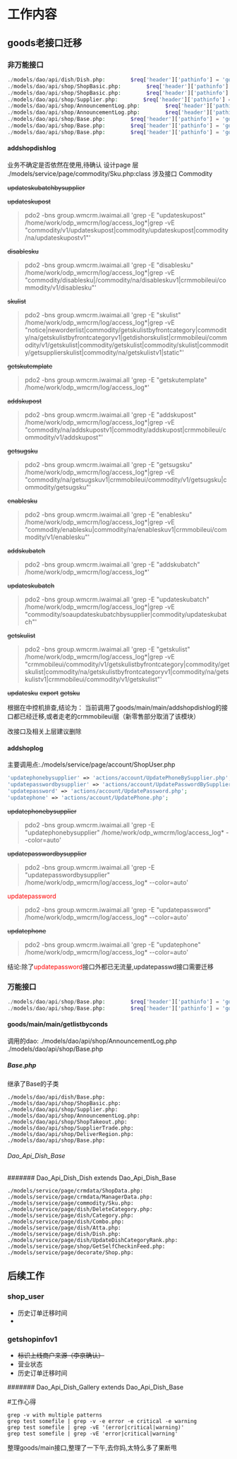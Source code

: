 # 工作内容
## goods老接口迁移
### 非万能接口
```PHP
./models/dao/api/dish/Dish.php:        $req['header']['pathinfo'] = 'goods/main/main/addshopdishlog';
./models/dao/api/shop/ShopBasic.php:        $req['header']['pathinfo'] = 'goods/main/main/addshoplog';
./models/dao/api/shop/ShopBasic.php:        $req['header']['pathinfo'] = 'goods/main/main/addshopoperatorlog';
./models/dao/api/shop/Supplier.php:        $req['header']['pathinfo'] = 'goods/main/main/addsupplierlog';
./models/dao/api/shop/AnnouncementLog.php:        $req['header']['pathinfo'] = 'goods/main/main/getlistbyconds';
./models/dao/api/shop/AnnouncementLog.php:        $req['header']['pathinfo'] = 'goods/main/main/insert';
./models/dao/api/shop/Base.php:        $req['header']['pathinfo'] = 'goods/main/main/deletebyconds';
./models/dao/api/shop/Base.php:        $req['header']['pathinfo'] = 'goods/main/main/updatebyconds';
./models/dao/api/shop/Base.php:        $req['header']['pathinfo'] = 'goods/main/main/insert';
```
#### addshopdishlog
业务不确定是否依然在使用,待确认
设计page 层
./models/service/page/commodity/Sku.php:class
涉及接口 Commodity

~~updateskubatchbysupplier~~

~~updateskupost~~

>pdo2 -bns group.wmcrm.iwaimai.all 'grep -E "updateskupost" /home/work/odp_wmcrm/log/access_log*|grep -vE "commodity/v1/updateskupost|commodity/updateskupost|commodity/na/updateskupostv1"'

~~disablesku~~
>pdo2 -bns group.wmcrm.iwaimai.all 'grep -E "disablesku" /home/work/odp_wmcrm/log/access_log*|grep -vE "commodity/disablesku|/commodity/na/disableskuv1|crmmobileui/commodity/v1/disablesku"'

~~skulist~~
>pdo2 -bns group.wmcrm.iwaimai.all 'grep -E "skulist" /home/work/odp_wmcrm/log/access_log*|grep -vE "notice|neworderlist|commodity/getskulistbyfrontcategory|commodity/na/getskulistbyfrontcategoryv1|getdishorskulist|crmmobileui/commodity/v1/getskulist|commodity/getskulist|commodity/skulist|commodity/getsupplierskulist|commodity/na/getskulistv1|static"'

~~getskutemplate~~
>pdo2 -bns group.wmcrm.iwaimai.all 'grep -E "getskutemplate" /home/work/odp_wmcrm/log/access_log*'

~~addskupost~~
>pdo2 -bns group.wmcrm.iwaimai.all 'grep -E "addskupost" /home/work/odp_wmcrm/log/access_log*|grep -vE "commodity/na/addskupostv1|commodity/addskupost|crmmobileui/commodity/v1/addskupost"'

~~getsugsku~~
>pdo2 -bns group.wmcrm.iwaimai.all 'grep -E "getsugsku" /home/work/odp_wmcrm/log/access_log*|grep -vE "commodity/na/getsugskuv1|crmmobileui/commodity/v1/getsugsku|commodity/getsugsku"'

~~enablesku~~
>pdo2 -bns group.wmcrm.iwaimai.all 'grep -E "enablesku" /home/work/odp_wmcrm/log/access_log*|grep -vE "commodity/enablesku|commodity/na/enableskuv1|crmmobileui/commodity/v1/enablesku"'

~~addskubatch~~
>pdo2 -bns group.wmcrm.iwaimai.all 'grep -E "addskubatch" /home/work/odp_wmcrm/log/access_log*'

~~updateskubatch~~
>pdo2 -bns group.wmcrm.iwaimai.all 'grep -E "updateskubatch" /home/work/odp_wmcrm/log/access_log*|grep -vE "commodity/soaupdateskubatchbysupplier|commodity/updateskubatch"'

~~getskulist~~
>pdo2 -bns group.wmcrm.iwaimai.all 'grep -E "getskulist" /home/work/odp_wmcrm/log/access_log*|grep -vE "crmmobileui/commodity/v1/getskulistbyfrontcategory|commodity/getskulist|commodity/na/getskulistbyfrontcategoryv1|commodity/na/getskulistv1|crmmobileui/commodity/v1/getskulist"'

~~updatesku~~
~~export~~
~~getsku~~

根据在中控机排查,结论为：
当前调用了goods/main/main/addshopdishlog的接口都已经迁移,或者走老的crmmobileui层（新零售部分取消了该模块）

改接口及相关上层建议删除

#### addshoplog
主要调用点:./models/service/page/account/ShopUser.php

```PHP
'updatephonebysupplier' => 'actions/account/UpdatePhoneBySupplier.php';
'updatepasswordbysupplier' => 'actions/account/UpdatePasswordBySupplier.php';
'updatepassword' => 'actions/account/UpdatePassword.php';
'updatephone' => 'actions/account/UpdatePhone.php';
```


~~updatephonebysupplier~~
>pdo2 -bns group.wmcrm.iwaimai.all 'grep -E "updatephonebysupplier" /home/work/odp_wmcrm/log/access_log* --color=auto'

~~updatepasswordbysupplier~~
>pdo2 -bns group.wmcrm.iwaimai.all 'grep -E "updatepasswordbysupplier" /home/work/odp_wmcrm/log/access_log* --color=auto'

<font color=red>updatepassword</font>
>pdo2 -bns group.wmcrm.iwaimai.all 'grep -E "updatepassword" /home/work/odp_wmcrm/log/access_log* --color=auto'

~~updatephone~~
>pdo2 -bns group.wmcrm.iwaimai.all 'grep -E "updatephone" /home/work/odp_wmcrm/log/access_log* --color=auto'

结论:除了<font color=red>updatepassword</font>接口外都已无流量,updatepasswd接口需要迁移

### 万能接口
```PHP
./models/dao/api/shop/Base.php:        $req['header']['pathinfo'] = 'goods/main/main/getlistbyconds';
./models/dao/api/shop/Base.php:        $req['header']['pathinfo'] = 'goods/main/main/getcountbyconds';
```
#### goods/main/main/getlistbyconds
调用的dao:
./models/dao/api/shop/AnnouncementLog.php
./models/dao/api/shop/Base.php

##### Base.php
继承了Base的子类
```shell
./models/dao/api/dish/Base.php:
./models/dao/api/shop/ShopBasic.php:
./models/dao/api/shop/Supplier.php:
./models/dao/api/shop/AnnouncementLog.php:
./models/dao/api/shop/ShopTakeout.php:
./models/dao/api/shop/SupplierTrade.php:
./models/dao/api/shop/DeliverRegion.php:
./models/dao/api/shop/Base.php:
```

###### Dao_Api_Dish_Base
####### Dao_Api_Dish_Dish extends Dao_Api_Dish_Base
```shell
./models/service/page/crmdata/ShopData.php:
./models/service/page/crmdata/ManagerData.php:
./models/service/page/commodity/Sku.php:
./models/service/page/dish/DeleteCategory.php:
./models/service/page/dish/Category.php:
./models/service/page/dish/Combo.php:
./models/service/page/dish/Atta.php:
./models/service/page/dish/Dish.php:
./models/service/page/dish/UpdateDishCategoryRank.php:
./models/service/page/shop/GetSelfCheckinFeed.php:
./models/service/page/decorate/Shop.php:
```

## 后续工作
### shop_user
* 历史订单迁移时间
* 
### getshopinfov1
* ~~标识上线商户来源（李京确认）~~
* 营业状态
* 历史订单迁移时间



####### Dao_Api_Dish_Gallery extends Dao_Api_Dish_Base

#工作心得
```shell
grep -v with multiple patterns
grep test somefile | grep -v -e error -e critical -e warning
grep test somefile | grep -vE '(error|critical|warning)'
grep test somefile | grep -vE 'error|critical|warning'
```


整理goods/main接口,整理了一下午,去你妈,太特么多了果断甩